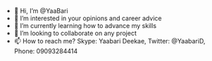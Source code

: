 - 👋 Hi, I’m @YaaBari
- 👀 I’m interested in your opinions and career advice
- 🌱 I’m currently learning how to advance my skills
- 💞️ I’m looking to collaborate on any project
- 📫 How to reach me? Skype: Yaabari Deekae, Twitter: @YaabariD, Phone: 09093284414

<!---
YaaBari/YaaBari is a ✨ special ✨ repository because its `README.md` (this file) appears on your GitHub profile.
You can click the Preview link to take a look at your changes.
--->
